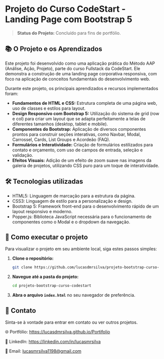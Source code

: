 # Projeto do Curso CodeStart - Landing Page com Bootstrap 5

> **Status do Projeto:** Concluído para fins de portfólio.

## 📚 O Projeto e os Aprendizados

Este projeto foi desenvolvido como uma aplicação prática do Método AAP (Análise, Ação, Projeto), parte do curso Fullstack da CodeStart. 
Ele demonstra a construção de uma landing page corporativa responsiva, com foco na aplicação de conceitos fundamentais do desenvolvimento web.

Durante este projeto, os principais aprendizados e recursos implementados foram:

* **Fundamentos de HTML e CSS:** Estrutura completa de uma página web, uso de classes e estilos para layout.
* **Design Responsivo com Bootstrap 5:** Utilização do sistema de grid (row e col) para criar um layout que se adapta perfeitamente a telas de diferentes tamanhos (desktop, tablet e mobile).
* **Componentes do Bootstrap:** Aplicação de diversos componentes prontos para construir seções interativas, como Navbar, Modal, Carrossel, Cards, List Groups e Acordeão (FAQ).
* **Formulários e Interatividade:** Criação de formulários estilizados para contato e orçamento, com uso de campos de entrada, seleção e validação.
* **Efeitos Visuais:** Adição de um efeito de zoom suave nas imagens da galeria de projetos, utilizando CSS puro para um toque de interatividade.


## 🛠 Tecnologias utilizadas

- HTML5: Linguagem de marcação para a estrutura da página.
- CSS3: Linguagem de estilo para a personalização e design.
- Bootstrap 5: Framework front-end para o desenvolvimento rápido de um layout responsivo e moderno.
- Popper.js: Biblioteca JavaScript necessária para o funcionamento de componentes como o Modal e o dropdown da navegação.

## 🚀 Como executar o projeto

Para visualizar o projeto em seu ambiente local, siga estes passos simples:

1.  **Clone o repositório:**
    ```bash
    git clone https://github.com/lucasdmrsilva/projeto-bootstrap-curso-codestart.git
    ```
2.  **Navegue até a pasta do projeto:**
    ```bash
    cd projeto-bootstrap-curso-codestart
    ```
3.  **Abra o arquivo `index.html`** no seu navegador de preferência.
   
## 📌 Contato
Sinta-se à vontade para entrar em contato ou ver outros projetos.

🌐 Portfólio: https://lucasdmrsilva.github.io/Portifolio

💼 LinkedIn: https://linkedin.com/in/lucasmrsilva

📧 Email: lucasmrsilva1198@gmail.com
